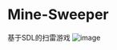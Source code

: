# Mine-Sweeper
 基于SDL的扫雷游戏
![image](https://user-images.githubusercontent.com/45761599/131999606-2af552e8-8baa-4829-bb4b-eade1a31d0da.png)
